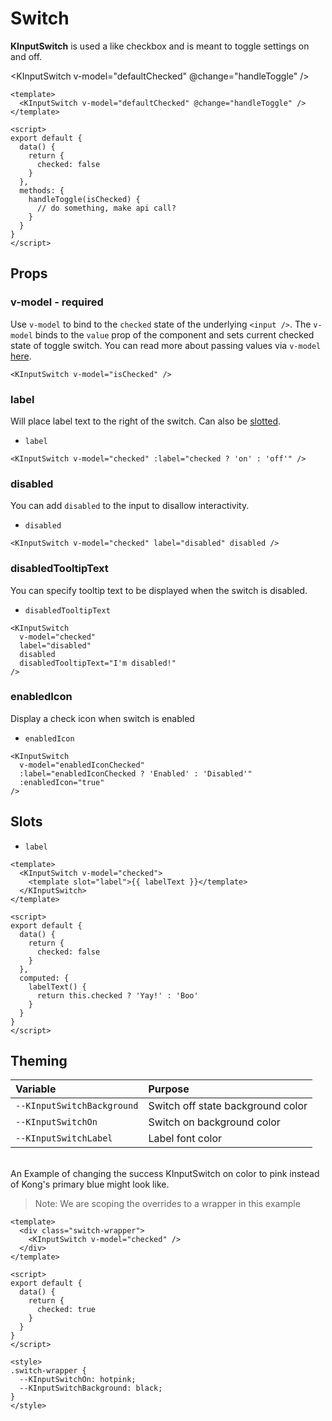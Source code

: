 # Switch

**KInputSwitch** is used a like checkbox and is meant to toggle settings on and
off.

<KInputSwitch v-model="defaultChecked" @change="handleToggle" />

```vue
<template>
  <KInputSwitch v-model="defaultChecked" @change="handleToggle" />
</template>

<script>
export default {
  data() {
    return {
      checked: false
    }
  },
  methods: {
    handleToggle(isChecked) {
      // do something, make api call?
    }
  }
}
</script>
```

## Props

### v-model - required

Use `v-model` to bind to the `checked` state of the underlying `<input />`. The
`v-model` binds to the `value` prop of the component and sets current checked
state of toggle switch. You can read more about passing values via `v-model`
[here](https://vuejs.org/v2/guide/components.html#Using-v-model-on-Components).

```vue
<KInputSwitch v-model="isChecked" />
```

### label

Will place label text to the right of the switch. Can also be [slotted](#slots).

- `label`

```vue
<KInputSwitch v-model="checked" :label="checked ? 'on' : 'off'" />
```

<KInputSwitch v-model="labelPropChecked" :label="labelPropChecked ? 'on' : 'off'" />

### disabled

You can add `disabled` to the input to disallow interactivity.

- `disabled`

```vue
<KInputSwitch v-model="checked" label="disabled" disabled />
```

<KInputSwitch v-model="labelPropChecked" label="disabled" disabled />

### disabledTooltipText

You can specify tooltip text to be displayed when the switch is disabled.

- `disabledTooltipText`

```vue
<KInputSwitch
  v-model="checked"
  label="disabled"
  disabled
  disabledTooltipText="I'm disabled!"
/>
```

<KInputSwitch
  v-model="labelPropChecked"
  label="disabled"
  disabled
  disabledTooltipText="I'm disabled!"
/>

### enabledIcon

Display a check icon when switch is enabled

- `enabledIcon`

```vue
<KInputSwitch
  v-model="enabledIconChecked"
  :label="enabledIconChecked ? 'Enabled' : 'Disabled'"
  :enabledIcon="true"
/>
```

<KInputSwitch
  v-model="enabledIconChecked"
  :label="enabledIconChecked ? 'Enabled' : 'Disabled'"
  :enabledIcon="true"
/>

## Slots

- `label`

<KInputSwitch
  v-model="labelChecked"> <template slot="label">{{ labelText}}</template>
</KInputSwitch>

```vue
<template>
  <KInputSwitch v-model="checked">
    <template slot="label">{{ labelText }}</template>
  </KInputSwitch>
</template>

<script>
export default {
  data() {
    return {
      checked: false
    }
  },
  computed: {
    labelText() {
      return this.checked ? 'Yay!' : 'Boo'
    }
  }
}
</script>
```

## Theming

| Variable                   | Purpose                           |
| :------------------------- | :-------------------------------- |
| `--KInputSwitchBackground` | Switch off state background color |
| `--KInputSwitchOn`         | Switch on background color        |
| `--KInputSwitchLabel`      | Label font color                  |

\
An Example of changing the success KInputSwitch on color to pink instead of Kong's
primary blue might look like.

> Note: We are scoping the overrides to a wrapper in this example

<template>
  <div class="switch-wrapper">
    <KInputSwitch v-model="themeChecked" />
  </div>
</template>

```vue
<template>
  <div class="switch-wrapper">
    <KInputSwitch v-model="checked" />
  </div>
</template>

<script>
export default {
  data() {
    return {
      checked: true
    }
  }
}
</script>

<style>
.switch-wrapper {
  --KInputSwitchOn: hotpink;
  --KInputSwitchBackground: black;
}
</style>
```

<style lang="scss">
.switch-wrapper {
  --KInputSwitchOn: hotpink;
  --KInputSwitchBackground: black;
}
</style>

<script>
export default {
  data () {
    return {
      labelPropChecked: false,
      defaultChecked: false,
      labelChecked: false,
      themeChecked: true,
      enabledIconChecked: true,
    }
  },
  computed: {
    labelText () {
      return this.labelChecked
        ? 'Yay!'
        : 'Boo'
    },

  },
  methods: {
    handleToggle (isChecked) {
      console.log('Toggled to: ' + isChecked)
    }
  }
}
</script>
